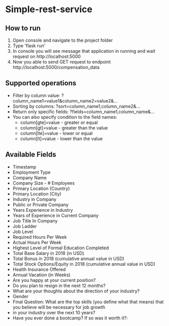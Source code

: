 # Simple-rest-service

## How to run

1. Open console and navigate to the project folder
2. Type 'flask run'
3. In console you will see message that application in running and wait request on http://localhost:5000
4. Now you able to send GET request to endpoint http://localhost:5000/compensation_data

## Supported operations

- Filter by column value: ?column_name1=value1&column_name2=value2&...
- Sorting by columns: ?sort=column_name1,column_name2&...
- Return only specific fields: ?fields=column_name1,column_name&...
- You can also specify condition to the field names:
  - column[gte]=value - greater or equal
  - column[gt]=value - greater than the value
  - column[lte]=value - lower or equal
  - column[lt]=value - lower than the value

## Available Fields

- Timestamp
- Employment Type
- Company Name
- Company Size - # Employees
- Primary Location (Country)
- Primary Location (City)
- Industry in Company
- Public or Private Company
- Years Experience in Industry
- Years of Experience in Current Company
- Job Title In Company
- Job Ladder
- Job Level
- Required Hours Per Week
- Actual Hours Per Week
- Highest Level of Formal Education Completed
- Total Base Salary in 2018 (in USD)
- Total Bonus in 2018 (cumulative annual value in USD)
- Total Stock Options/Equity in 2018 (cumulative annual value in USD)
- Health Insurance Offered
- Annual Vacation (in Weeks)
- Are you happy at your current position?
- Do you plan to resign in the next 12 months?
- What are your thoughts about the direction of your industry?
- Gender
- Final Question: What are the top skills (you define what that means) that you believe will be necessary for job growth
- in your industry over the next 10 years?
- Have you ever done a bootcamp? If so was it worth it?: 
